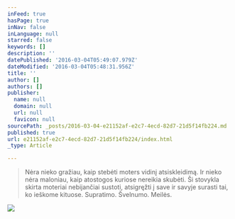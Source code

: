 ```yaml
---
inFeed: true
hasPage: true
inNav: false
inLanguage: null
starred: false
keywords: []
description: ''
datePublished: '2016-03-04T05:49:07.979Z'
dateModified: '2016-03-04T05:48:31.956Z'
title: ''
author: []
authors: []
publisher:
  name: null
  domain: null
  url: null
  favicon: null
sourcePath: _posts/2016-03-04-e21152af-e2c7-4ecd-82d7-21d5f14fb224.md
published: true
url: e21152af-e2c7-4ecd-82d7-21d5f14fb224/index.html
_type: Article

---
```

> Nėra nieko gražiau, kaip stebėti moters vidinį atsiskleidimą. Ir nieko nėra maloniau, kaip atostogos kuriose nereikia skubėti. Ši stovykla skirta moteriai nebijančiai sustoti, atsigręžti į save ir savyje surasti tai, ko ieškome kituose. Supratimo. Švelnumo. Meilės.
> 
> 

![](https://the-grid-user-content.s3-us-west-2.amazonaws.com/125048c6-c869-4842-8c6c-d5e4825865ba.jpg)